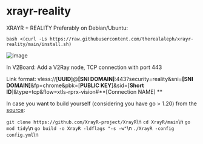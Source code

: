 # xrayr-reality
XRAYR + REALITY
Preferably on Debian/Ubuntu:

`bash <(curl -Ls https://raw.githubusercontent.com/therealaleph/xrayr-reality/main/install.sh)`

![image](https://github.com/therealaleph/xrayr-reality/assets/67456590/daab093c-d48e-462b-bf1b-8b754c21452f)

In V2Board: 
Add a V2Ray node, TCP connection with port 443

Link format:
vless://[**UUID**]@**[SNI DOMAIN]**:443?security=reality&sni=**[SNI DOMAIN]**&fp=chrome&pbk=[**PUBLIC KEY**]&sid=[**Short ID**]&type=tcp&flow=xtls-rprx-vision#**[Connection NAME] **

In case you want to build yourself (considering you have go > 1.20) from the [source](https://github.com/XrayR-project/XrayR):

`git clone https://github.com/XrayR-project/XrayR`\n
`cd XrayR/main`\n
`go mod tidy`\n
`go build -o XrayR -ldflags "-s -w"`\n
`./XrayR -config config.yml`\n
